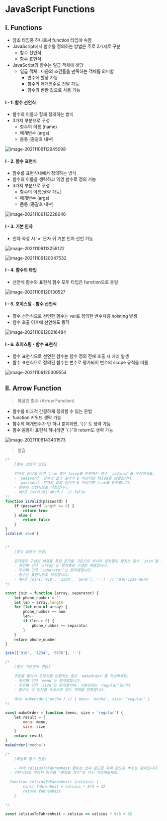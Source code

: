 # JavaScript Functions



## I. Functions

- 참조 타입중 하나로써 function 타입에 속함
- JavaScript에서 함수를 정의하는 방법은 주로 2가지로 구분
  - 함수 선언식
  - 함수 표현식
- JavaScript의 함수는 일급 객체에 해당
  - 일급 객체 : 다음의 조건들을 만족하는 객체를 의미함
    - 변수에 할당 가능
    - 함수의 매개변수로 전달 가능
    - 함수의 반환 값으로 사용 가능



#### I - 1. 함수 선언식

- 함수의 이름과 함께 정의하는 방식
- 3가지 부분으로 구성
  - 함수의 이름 (name)
  - 매개변수 (args)
  - 몸통 (중괄호 내부)

![image-20211106112945098](JavaScript_functions.assets/image-20211106112945098.png)



#### I - 2. 함수 표현식

- 함수를 표현식내에서 정의하는 방식
- 함수의 이름을 생략하고 익명 함수로 정의 가능
- 3가지 부분으로 구성
  - 함수의 이름(생략 가능)
  - 매개변수 (args)
  - 몸통 (중괄호 내부)

![image-20211106113228646](JavaScript_functions.assets/image-20211106113228646.png)



#### I - 3. 기본 인자

- 인자 작성 시 '=' 문자 뒤 기본 인자 선언 가능



![image-20211106113259122](JavaScript_functions.assets/image-20211106113259122.png)





![image-20211106120047532](JavaScript_functions.assets/image-20211106120047532.png)



#### I - 4. 함수의 타입

- 선언식 함수와 표현식 함수 모두 타입은 function으로 동일

![image-20211106120130527](JavaScript_functions.assets/image-20211106120130527.png)



#### I - 5. 호이스팅 - 함수 선언식

- 함수 선언식으로 선언한 함수는 var로 정의한 변수처럼 hoisting 발생
- 함수 호출 이후에 선언해도 동작



![image-20211106120216484](JavaScript_functions.assets/image-20211106120216484.png)



#### I - 6. 호이스팅 - 함수 표현식

- 함수 표현식으로 선언한 함수는 함수 정의 전에 호출 시 에러 발생
- 함수 표현식으로 정의된 함수는 변수로 평가되어 변수의 scope 규칙을 따름



![image-20211106120309554](JavaScript_functions.assets/image-20211106120309554.png)



## II. Arrow Function

> 화살표 함수 (Arrow Function)

- 함수를 비교적 간결하게 정의할 수 있는 문법
- function 키워드 생략 가능
- 함수의 매개변수가 단 하나 뿐이라면, '( )' 도 생략 가능
- 함수 몸통이 표현식 하나라면 '{ }'과 return도 생략 가능



![image-20211106143401573](JavaScript_functions.assets/image-20211106143401573.png)



> 실습

```js
/*
	[함수 선언식 연습]
	
	인자의 길이에 따라 true 혹은 false를 반환하는 함수 `isValid`를 작성하세요.
	- `password` 인자의 값의 길이가 8 미만이면 false를 반환합니다.
	- `password` 인자의 값의 길이가 8 이상이면 true를 반환합니다.
	- 함수는 선언식으로 작성합니다.
	- 예시) isValid('abcd')  // false
*/
function isValid(password) {	
	if (password.length >= 8) {
		return true
	} else {
		return false
	}
}
isValid('abcd')


/*
	[함수 표현식 연습]
	
	문자열로 구성된 배열을 특정 문자를 기준으로 하나의 문자열로 합치는 함수 `join`을 작성하세요.
	- 첫번째 인자 `array`는 문자열로 구성된 배열입니다.
	- 두번째 인자 `separator`는 문자열입니다.
	- 함수는 표현식으로 작성합니다.
	- 예시) join(['010', '1234', '5678'], '-')  // '010-1234-5678'
*/

const join = function (array, separator) {
	let phone_number = ''
	let len = array.length
	for (let num of array) {
		phone_number += num
		len--
		if (len > 0) {
			phone_number += separator
		}
	}
	return phone_number
}

join(['010', '1234', '5678'], '-')

/*
	[함수 기본인자 연습]
	
	주문을 받아서 주문서를 반환하는 함수 `makeOrder`를 작성하세요.
	- 첫번째 인자 `menu`는 문자열입니다.
	- 두번째 인자 `size`는 문자열이며, 기본인자는 'regular'입니다.
	- 함수는 각 인자를 속성으로 갖는 객체를 반환합니다.
	
	예시) makeOrder('mocha') // { menu: 'mocha', size: 'regular' }
*/

const makeOrder = function (menu, size = 'regular') {
	let result = {
		menu: menu,
		size: size
	}
	return result
}
makeOrder('mocha')

/*
	[화살표 함수 연습]
	
	- 아래 celsiusToFahrenheit 함수는 섭씨 온도를 화씨 온도로 바꾸는 함수입니다. 
  - 선언식으로 작성된 함수를 "화살표 함수"로 다시 작성해보세요.
	
  function celsiusToFahrenheit (celsius) {
		const fahrenheit = celsius * 9/5 + 32
		return fahrenheit
	}

*/

const celsiusToFahrenheit = celsius => celsius * 9/5 + 32

```


